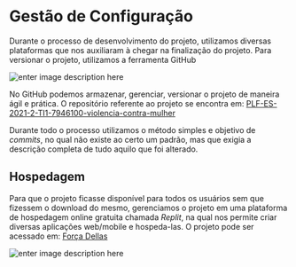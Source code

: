 # Gestão de Configuração

Durante o processo de desenvolvimento do projeto, utilizamos diversas plataformas que nos auxiliaram à chegar na finalização do projeto. Para versionar o projeto, utilizamos a ferramenta GitHub

![enter image description here](https://www.kindpng.com/picc/m/128-1280187_github-logo-png-github-transparent-png.png)

No GitHub podemos armazenar, gerenciar, versionar o projeto de maneira ágil e prática. O repositório referente ao projeto se encontra em: 
[PLF-ES-2021-2-TI1-7946100-violencia-contra-mulher](https://github.com/ICEI-PUC-Minas-PPLES-TI/PLF-ES-2021-2-TI1-7946100-violencia-contra-mulher) 

Durante todo o processo utilizamos o método simples e objetivo de *commits*, no qual não existe ao certo um padrão, mas que exigia a descrição completa de tudo aquilo que foi alterado.

## Hospedagem

Para que o projeto ficasse disponível para todos os usuários sem que fizessem o download do mesmo, gerenciamos o projeto em uma plataforma de hospedagem online gratuita chamada *Replit*, na qual nos permite criar diversas aplicações web/mobile e hospeda-las. O projeto pode ser acessado em: [Força Dellas](https://Forca-Dellas.tiawdellas.repl.co)


![enter image description here](https://members-csforall.imgix.net/members/logos/replit-logo.jpeg)
